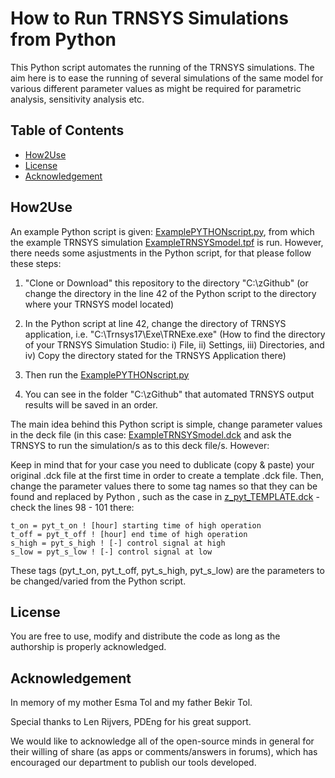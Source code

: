 # How to Run TRNSYS Simulations from Python
This Python script  automates the running of the TRNSYS simulations. The aim here is to ease the running of several simulations of the same model for various different parameter values as might be required for parametric analysis, sensitivity analysis etc.

## Table of Contents
- [How2Use](README.md#how2use)
- [License](README.md#license)
- [Acknowledgement](README.md#acknowledgement)

## How2Use
An example Python script is given: [ExamplePYTHONscript.py](https://github.com/DrTol/TRNSYSfromPython/blob/master/ExamplePYTHONscript.py), from which the example TRNSYS simulation [ExampleTRNSYSmodel.tpf](https://github.com/DrTol/TRNSYSfromPython/blob/master/ExampleTRNSYSmodel.tpf) is run. However, there needs some asjustments in the Python script, for that please follow these steps: 

1. "Clone or Download" this repository to the directory "C:\zGithub\" (or change the directory in the line 42 of the Python script to the directory where your TRNSYS model located)

2. In the Python script at line 42, change the directory of TRNSYS application, i.e. "C:\Trnsys17\Exe\TRNExe.exe" (How to find the directory of your TRNSYS Simulation Studio: i) File, ii) Settings, iii) Directories, and iv) Copy the directory stated for the TRNSYS Application there)

3. Then run the [ExamplePYTHONscript.py](https://github.com/DrTol/TRNSYSfromPython/blob/master/ExamplePYTHONscript.py)

4. You can see in the folder "C:\zGithub\" that automated TRNSYS output results will be saved in an order. 

The main idea behind this Python script is simple, change parameter values in the deck file (in this case: [ExampleTRNSYSmodel.dck](https://github.com/DrTol/TRNSYSfromPython/blob/master/ExampleTRNSYSmodel.dck) and ask the TRNSYS to run the simulation/s as to this deck file/s. However:

Keep in mind that for your case you need to dublicate (copy & paste) your original .dck file at the first time in order to create a template .dck file. Then, change the parameter values there to some tag names so that they can be found and replaced by Python , such as the case in [z_pyt_TEMPLATE.dck](https://github.com/DrTol/TRNSYSfromPython/blob/master/z_pyt_TEMPLATE.dck) - check the lines 98 - 101 there:

```
t_on = pyt_t_on ! [hour] starting time of high operation
t_off = pyt_t_off ! [hour] end time of high operation
s_high = pyt_s_high ! [-] control signal at high
s_low = pyt_s_low ! [-] control signal at low
```
These tags (pyt_t_on, pyt_t_off, pyt_s_high, pyt_s_low) are the parameters to be changed/varied from the Python script. 

## License
You are free to use, modify and distribute the code as long as the authorship is properly acknowledged.

## Acknowledgement 
In memory of my mother Esma Tol and my father Bekir Tol.

Special thanks to Len Rijvers, PDEng for his great support.

We would like to acknowledge all of the open-source minds in general for their willing of share (as apps or comments/answers in forums), which has encouraged our department to publish our tools developed.
